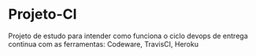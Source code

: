 # Projeto-CI
Projeto de estudo para intender como funciona o ciclo devops de entrega continua com as ferramentas: Codeware, TravisCI, Heroku
